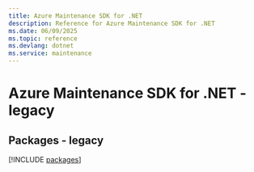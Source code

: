 ```yaml
---
title: Azure Maintenance SDK for .NET
description: Reference for Azure Maintenance SDK for .NET
ms.date: 06/09/2025
ms.topic: reference
ms.devlang: dotnet
ms.service: maintenance
---
```

# Azure Maintenance SDK for .NET - legacy
## Packages - legacy
[!INCLUDE [packages](maintenance-index.md)]